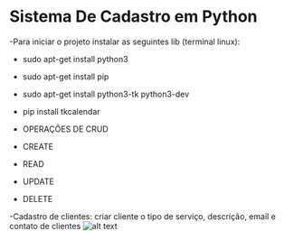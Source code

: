 # Sistema De Cadastro em Python

-Para iniciar o projeto instalar as seguintes lib (terminal linux):

- sudo apt-get install python3
- sudo apt-get install pip
- sudo apt-get install python3-tk python3-dev
- pip install tkcalendar



- OPERAÇÔES DE CRUD 
- CREATE
- READ
- UPDATE
- DELETE

-Cadastro de clientes: criar cliente o tipo de serviço, descrição, email e contato de clientes 
![alt text](https://github.com/FireXtz/img-icons/blob/main/TelaCadastroLimpaPython.png)
